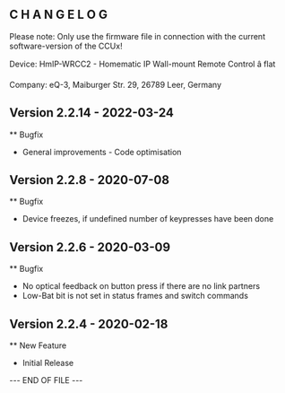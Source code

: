 C H A N G E L O G
-----------------

Please note: Only use the firmware file in connection with the current software-version of the CCUx!

Device:      HmIP-WRCC2 - Homematic IP  Wall-mount Remote Control â flat


Company:     eQ-3, Maiburger Str. 29, 26789 Leer, Germany



Version 2.2.14 - 2022-03-24
--------------------------------------------------------------

** Bugfix
   * General improvements - Code optimisation



Version 2.2.8 - 2020-07-08
--------------------------------------------------------------

** Bugfix
   * Device freezes, if undefined number of keypresses have been done



Version 2.2.6 - 2020-03-09
--------------------------------------------------------------

** Bugfix
   * No optical feedback on button press if there are no link partners
   * Low-Bat bit is not set in status frames and switch commands



Version 2.2.4 - 2020-02-18
--------------------------------------------------------------

** New Feature
   * Initial Release



--- END OF FILE ---
